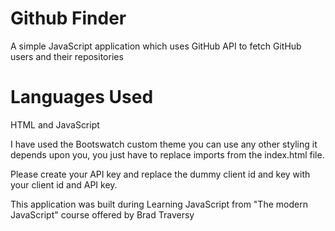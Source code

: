# Github Finder
A simple JavaScript application which uses GitHub API to fetch GitHub users and their repositories

# Languages Used
HTML and JavaScript

I have used the Bootswatch custom theme you can use any other styling it depends upon you, you just have to replace imports from the index.html file.

Please create your API key and replace the dummy client id and key with your client id and API key.

This application was built during Learning JavaScript from "The modern JavaScript" course offered by Brad Traversy
